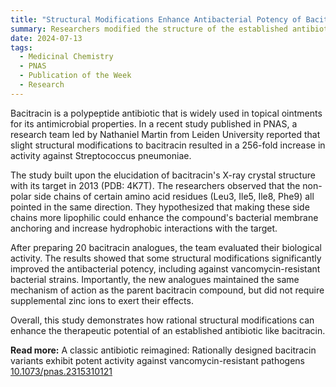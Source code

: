 ```yaml
---
title: "Structural Modifications Enhance Antibacterial Potency of Bacitracin"  
summary: Researchers modified the structure of the established antibiotic bacitracin, leading to a 256-fold increase in activity and potent inhibition of vancomycin-resistant strains.
date: 2024-07-13
tags:
  - Medicinal Chemistry
  - PNAS
  - Publication of the Week
  - Research
---
```


Bacitracin is a polypeptide antibiotic that is widely used in topical ointments for its antimicrobial properties. In a recent study published in PNAS, a research team led by Nathaniel Martin from Leiden University reported that slight structural modifications to bacitracin resulted in a 256-fold increase in activity against Streptococcus pneumoniae.

The study built upon the elucidation of bacitracin's X-ray crystal structure with its target in 2013 (PDB: 4K7T). The researchers observed that the non-polar side chains of certain amino acid residues (Leu3, Ile5, Ile8, Phe9) all pointed in the same direction. They hypothesized that making these side chains more lipophilic could enhance the compound's bacterial membrane anchoring and increase hydrophobic interactions with the target.

After preparing 20 bacitracin analogues, the team evaluated their biological activity. The results showed that some structural modifications significantly improved the antibacterial potency, including against vancomycin-resistant bacterial strains. Importantly, the new analogues maintained the same mechanism of action as the parent bacitracin compound, but did not require supplemental zinc ions to exert their effects.

Overall, this study demonstrates how rational structural modifications can enhance the therapeutic potential of an established antibiotic like bacitracin. 

**Read more:** A classic antibiotic reimagined: Rationally designed bacitracin variants exhibit potent activity against vancomycin-resistant pathogens
 [10.1073/pnas.2315310121](https://doi.org/10.1073/pnas.2315310121)